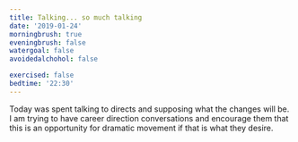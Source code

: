 ```yaml
---
title: Talking... so much talking
date: '2019-01-24'
morningbrush: true
eveningbrush: false
watergoal: false
avoidedalchohol: false

exercised: false
bedtime: '22:30'
---
```


Today was spent talking to directs and supposing what the changes will be. I am trying to have career direction conversations and encourage them that this is an opportunity for dramatic movement if that is what they desire.